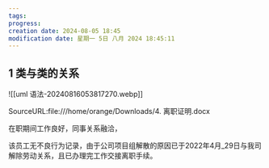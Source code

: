 ```yaml
---
tags: 
progress: 
creation date: 2024-08-05 18:45
modification date: 星期一 5日 八月 2024 18:45:11
---
```

## 1	类与类的关系

![[uml 语法-20240816053817270.webp]]

SourceURL:file:///home/orange/Downloads/4. 离职证明.docx

在职期间工作良好，同事关系融洽，  
  
该员工无不良行为记录，由于公司项目组解散的原因已于2022年4月_29日与我司解除劳动关系，且已办理完工作交接离职手续。